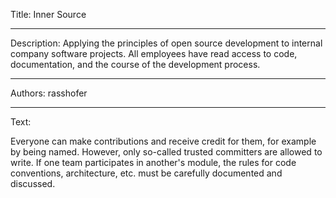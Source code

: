 Title: Inner Source

-----

Description: Applying the principles of open source development to internal company software projects. All employees have read access to code, documentation, and the course of the development process.

-----

Authors: rasshofer

-----

Text:

Everyone can make contributions and receive credit for them, for example by being named. However, only so-called trusted committers are allowed to write. If one team participates in another's module, the rules for code conventions, architecture, etc. must be carefully documented and discussed.

